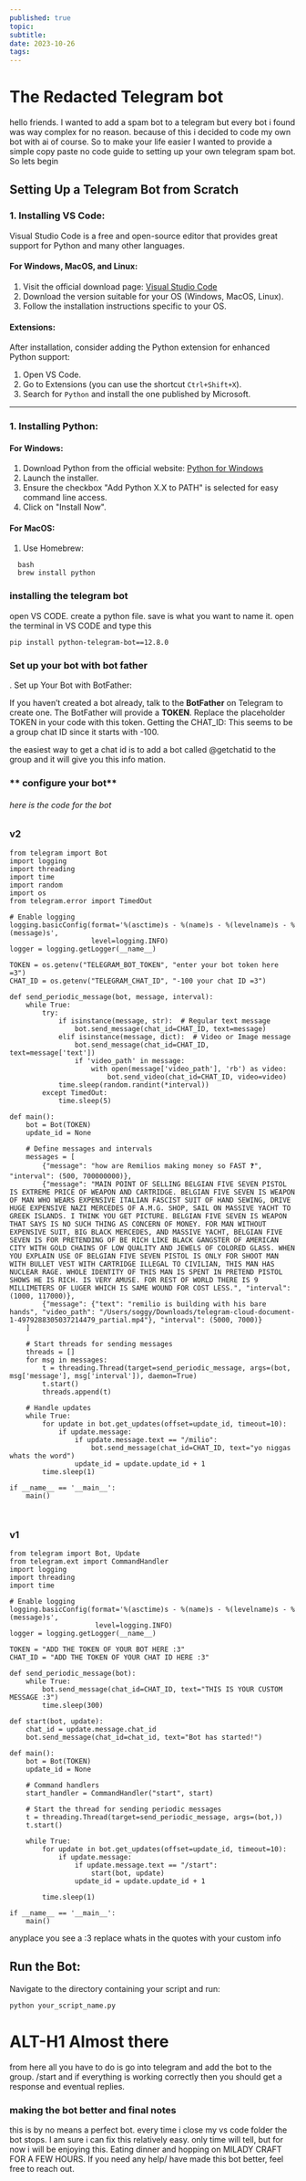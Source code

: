```yaml
---
published: true
topic:
subtitle:
date: 2023-10-26
tags: 
---
```


#  The Redacted Telegram bot 

hello friends. I wanted to add a spam bot to a telegram but every bot i found was way complex for no reason. because of this i decided to code my own bot with ai of course. So to make your life easier I wanted to provide a simple copy paste no code guide to setting up your own telegram spam bot. So lets begin 

## Setting Up a Telegram Bot from Scratch

### 1. **Installing VS Code**:

Visual Studio Code is a free and open-source editor that provides great support for Python and many other languages.

#### For Windows, MacOS, and Linux:

1. Visit the official download page: [Visual Studio Code](https://code.visualstudio.com/download)
2. Download the version suitable for your OS (Windows, MacOS, Linux).
3. Follow the installation instructions specific to your OS.

#### Extensions:

After installation, consider adding the Python extension for enhanced Python support:

1. Open VS Code.
2. Go to Extensions (you can use the shortcut `Ctrl+Shift+X`).
3. Search for `Python` and install the one published by Microsoft.

---



### 1. **Installing Python**:

#### For Windows:

1. Download Python from the official website:
   [Python for Windows](https://www.python.org/downloads/windows/)
2. Launch the installer.
3. Ensure the checkbox "Add Python X.X to PATH" is selected for easy command line access.
4. Click on "Install Now".

#### For MacOS:

1. Use Homebrew: 
   
 ```
   bash
   brew install python
   ```

### **installing the telegram bot** 
open VS CODE. create a python file. save is what you want to name it. open the terminal in VS CODE and type this 

```
pip install python-telegram-bot==12.8.0
``` 

### **Set up your bot with bot father**

. Set up Your Bot with BotFather:

If you haven’t created a bot already, talk to the **BotFather** on Telegram to create one.
The BotFather will provide a **TOKEN**. Replace the placeholder TOKEN in your code with this token.
 Getting the CHAT_ID:
This seems to be a group chat ID since it starts with -100.

the easiest way to get a chat id is to add a bot called @getchatid to the group and it will give you this info mation. 

### ** configure your bot**

###### here is the code for the bot

### v2
```
from telegram import Bot
import logging
import threading
import time
import random
import os
from telegram.error import TimedOut

# Enable logging
logging.basicConfig(format='%(asctime)s - %(name)s - %(levelname)s - %(message)s',
                    level=logging.INFO)
logger = logging.getLogger(__name__)

TOKEN = os.getenv("TELEGRAM_BOT_TOKEN", "enter your bot token here =3")
CHAT_ID = os.getenv("TELEGRAM_CHAT_ID", "-100 your chat ID =3")

def send_periodic_message(bot, message, interval):
    while True:
        try:
            if isinstance(message, str):  # Regular text message
                bot.send_message(chat_id=CHAT_ID, text=message)
            elif isinstance(message, dict):  # Video or Image message
                bot.send_message(chat_id=CHAT_ID, text=message['text'])
                if 'video_path' in message:
                    with open(message['video_path'], 'rb') as video:
                        bot.send_video(chat_id=CHAT_ID, video=video)
            time.sleep(random.randint(*interval))
        except TimedOut:
            time.sleep(5)

def main():
    bot = Bot(TOKEN)
    update_id = None
    
    # Define messages and intervals
    messages = [
        {"message": "how are Remilios making money so FAST ❓", "interval": (500, 700000000)},
        {"message": "MAIN POINT OF SELLING BELGIAN FIVE SEVEN PISTOL IS EXTREME PRICE OF WEAPON AND CARTRIDGE. BELGIAN FIVE SEVEN IS WEAPON OF MAN WHO WEARS EXPENSIVE ITALIAN FASCIST SUIT OF HAND SEWING, DRIVE HUGE EXPENSIVE NAZI MERCEDES OF A.M.G. SHOP, SAIL ON MASSIVE YACHT TO GREEK ISLANDS. I THINK YOU GET PICTURE. BELGIAN FIVE SEVEN IS WEAPON THAT SAYS IS NO SUCH THING AS CONCERN OF MONEY. FOR MAN WITHOUT EXPENSIVE SUIT, BIG BLACK MERCEDES, AND MASSIVE YACHT, BELGIAN FIVE SEVEN IS FOR PRETENDING OF BE RICH LIKE BLACK GANGSTER OF AMERICAN CITY WITH GOLD CHAINS OF LOW QUALITY AND JEWELS OF COLORED GLASS. WHEN YOU EXPLAIN USE OF BELGIAN FIVE SEVEN PISTOL IS ONLY FOR SHOOT MAN WITH BULLET VEST WITH CARTRIDGE ILLEGAL TO CIVILIAN, THIS MAN HAS NUCLEAR RAGE. WHOLE IDENTITY OF THIS MAN IS SPENT IN PRETEND PISTOL SHOWS HE IS RICH. IS VERY AMUSE. FOR REST OF WORLD THERE IS 9 MILLIMETERS OF LUGER WHICH IS SAME WOUND FOR COST LESS.", "interval": (1000, 117000)},
        {"message": {"text": "remilio is building with his bare hands", "video_path": "/Users/soggy/Downloads/telegram-cloud-document-1-4979288305037214479_partial.mp4"}, "interval": (5000, 7000)}
    ]

    # Start threads for sending messages
    threads = []
    for msg in messages:
        t = threading.Thread(target=send_periodic_message, args=(bot, msg['message'], msg['interval']), daemon=True)
        t.start()
        threads.append(t)
    
    # Handle updates
    while True:
        for update in bot.get_updates(offset=update_id, timeout=10):
            if update.message:
                if update.message.text == "/milio":
                    bot.send_message(chat_id=CHAT_ID, text="yo niggas whats the word")
                update_id = update.update_id + 1
        time.sleep(1)

if __name__ == '__main__':
    main()



``````




### v1
```
from telegram import Bot, Update
from telegram.ext import CommandHandler
import logging
import threading
import time

# Enable logging
logging.basicConfig(format='%(asctime)s - %(name)s - %(levelname)s - %(message)s',
                     level=logging.INFO)
logger = logging.getLogger(__name__)

TOKEN = "ADD THE TOKEN OF YOUR BOT HERE :3"
CHAT_ID = "ADD THE TOKEN OF YOUR CHAT ID HERE :3"

def send_periodic_message(bot):
    while True:
        bot.send_message(chat_id=CHAT_ID, text="THIS IS YOUR CUSTOM MESSAGE :3")
        time.sleep(300)

def start(bot, update):
    chat_id = update.message.chat_id
    bot.send_message(chat_id=chat_id, text="Bot has started!")

def main():
    bot = Bot(TOKEN)
    update_id = None

    # Command handlers
    start_handler = CommandHandler("start", start)
    
    # Start the thread for sending periodic messages
    t = threading.Thread(target=send_periodic_message, args=(bot,))
    t.start()
    
    while True:
        for update in bot.get_updates(offset=update_id, timeout=10):
            if update.message:
                if update.message.text == "/start":
                    start(bot, update)
                update_id = update.update_id + 1

        time.sleep(1)

if __name__ == '__main__':
    main()
```

anyplace you see a :3 replace whats in the quotes with your custom info

## **Run the Bot:**
Navigate to the directory containing your script and run:

```
python your_script_name.py
```

# ALT-H1  Almost there 

from here all you have to do is go into telegram and add the bot to the group. /start and if everything is working correctly then you should get a response and eventual replies. 

### making the bot better and final notes 

this is by no means a perfect bot. every time i close my vs code folder the bot stops. I am sure i can fix this relatively easy. only time will tell, but for now i will be enjoying this. Eating dinner and hopping on MILADY CRAFT FOR A FEW HOURS. If you need any help/ have made this bot better, feel free to reach out. 
